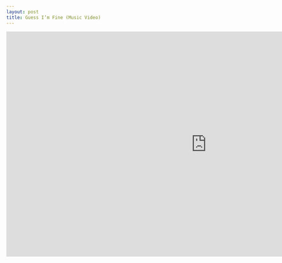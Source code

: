 ```yaml
---
layout: post
title: Guess I’m Fine (Music Video)
---
```


<iframe width="1061" height="597" src="https://www.youtube.com/embed/NEdHBkXKzKk" frameborder="0" allow="accelerometer; autoplay; clipboard-write; encrypted-media; gyroscope; picture-in-picture" allowfullscreen></iframe>